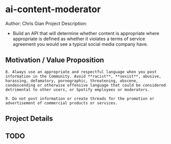 # ai-content-moderator

Author: Chris Gian
Project Description: 
- Build an API that will determine whether content is appropriate where appropriate is defined as whether it violates a terms of service agreement you would see a typical social media company have. 

## Motivation / Value Proposition

```
8. Always use an appropriate and respectful language when you post information in the Community. Avoid **racist**, **sexist**, abusive, harassing, defamatory, pornographic, threatening, obscene, condescending or otherwise offensive language that could be considered detrimental to other users, or Spotify employees or moderators.

9. Do not post information or create threads for the promotion or advertisement of commercial products or services.
```

## Project Details

## TODO



